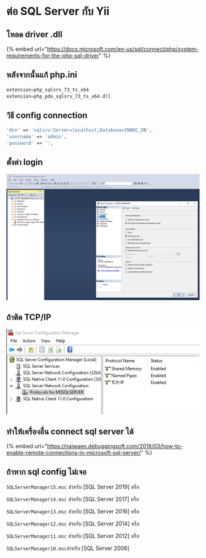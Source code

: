 # ต่อ SQL Server กับ Yii

## โหลด driver .dll

{% embed url="https://docs.microsoft.com/en-us/sql/connect/php/system-requirements-for-the-php-sql-driver" %}

## หลังจากนั้นแก้ php.ini

```php
extension=php_sqlsrv_73_ts_x64
extension=php_pdo_sqlsrv_73_ts_x64.dll
```

## วิธี config connection

```php
'dsn' => 'sqlsrv:Server=localhost;Database=INNOC_DB',
'username' => 'admin',
'password' => '',
```

## ตั้งค่า login

![](.gitbook/assets/image%20%284%29.png)

## ถ้าติด TCP/IP

![](.gitbook/assets/image%20%285%29.png)

## ทำให้เครื่องอื่น connect sql server ได้

{% embed url="https://naiwaen.debuggingsoft.com/2018/03/how-to-enable-remote-connections-in-microsoft-sql-server/" %}

## ถ้าหาก sql config ไม่เจอ

`SQLServerManager15.msc` สำหรับ \[SQL Server 2019\] หรือ

`SQLServerManager14.msc` สำหรับ \[SQL Server 2017\] หรือ

`SQLServerManager13.msc` สำหรับ \[SQL Server 2016\] หรือ

`SQLServerManager12.msc` สำหรับ \[SQL Server 2014\] หรือ

`SQLServerManager11.msc` สำหรับ \[SQL Server 2012\] หรือ

`SQLServerManager10.msc`สำหรับ \[SQL Server 2008\]

